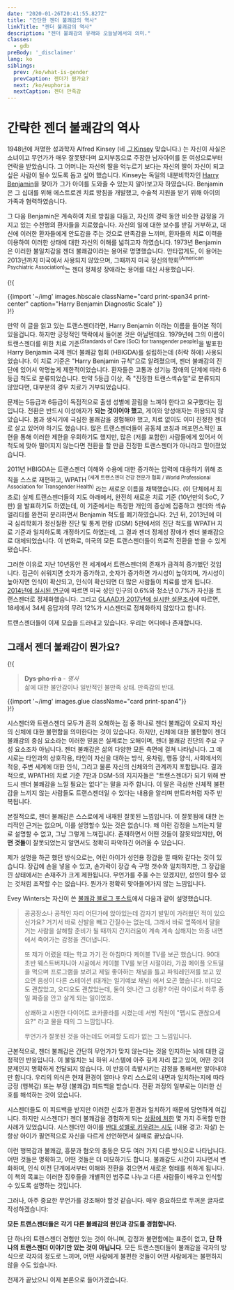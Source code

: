 ```yaml
---
date: "2020-01-26T20:41:55.827Z"
title: "간단한 젠더 불쾌감의 역사"
linkTitle: "젠더 불쾌감의 역사"
description: "젠더 불쾌감의 유래와 오늘날에서의 의미."
classes:
  - gdb
preBody: '_disclaimer'
lang: ko
siblings:
  prev: /ko/what-is-gender
  prevCaption: 젠더가 뭔가요?
  next: /ko/euphoria
  nextCaption: 젠더 만족감
---
```


# 간략한 젠더 불쾌감의 역사

1948년에 저명한 성과학자 Alfred Kinsey (네 [*그* Kinsey](https://en.wikipedia.org/wiki/Alfred_Kinsey) 맞습니다.) 는 자신이 사실은 소녀이고 무언가가 매우 잘못됐다며 요지부동으로 주장한 남자아이를 둔 여성으로부터 연락을 받았습니다. 그 어머니는 자신의 딸을 억누르기 보다는 자신의 딸이 자신이 되고 싶은 사람이 될수 있도록 돕고 싶어 했습니다. Kinsey는 독일의 내분비학자인 [Harry Benjamin](https://en.wikipedia.org/wiki/Harry_Benjamin)을 찾아가 그가 아이를 도와줄 수 있는지 알아보고자 하였습니다. Benjamin은 그 십대를 위해 에스트로겐 치료 방침을 개발했고, 수술적 지원을 받기 위해 아이의 가족과 협력하였습니다.

그 다음 Benjamin은 계속하여 치료 방침을 다듬고, 자신의 경력 동안 비슷한 감정을 가지고 있는 수천명의 환자들을 치료했습니다. 자신의 일에 대한 보수를 받길 거부하고, 대신에 이러한 환자들에게 안도감을 주는 것으로 만족감을 느끼며, 환자들의 치료 이력을 이용하여 이러한 상태에 대한 자신의 이해를 넓히고자 하였습니다. 1973년 Benjamin은 이러한 불일치감을 젠더 불쾌감이라는 용어로 명명했습니다. 안타깝게도, 이 용어는 2013년까지 미국에서 사용되지 않았으며, 그때까지 미국 정신의학회<sup>(American Psychiatric Association)</sup>는 젠더 정체성 장애라는 용어를 대신 사용했습니다.

{!{
<div class="gutter print-inline">
  {{import '~/img' images.hbscale
    className="card print-span34 print-center"
    caption="Harry Benjamin Diagnostic Scale"
  }}
</div>
}!}

만약 이 글을 읽고 있는 트랜스젠더라면, Harry Benjamin 이라는 이름을 들어본 적이 있을겁니다. 하지만 긍정적인 맥락에서 들어본 것은 아닐텐데요. 1979년에 그의 이름이 트랜스젠더를 위한 치료 기준<sup>(Standards of Care (SoC) for transgender people)</sup>을 발표한 Harry Benjamin 국제 젠더 불쾌감 협회 (HBIGDA)를 설립하는데 (허락 하에) 사용되었습니다. 이 치료 기준은 "Harry Benjamin 규칙"으로 알려졌으며, 젠더 불쾌감의 진단에 있어서 악명높게 제한적이었습니다. 환자들은 고통과 성기능 장애의 단계에 따라 6등급 척도로 분류되었습니다. 만약 5등급 이상, 즉 "진정한 트랜스섹슈얼"로 분류되지 않았다면, 대부분의 경우 치료가 거부되었습니다.

문제는 5등급과 6등급이 독점적으로 출생 성별에 끌림을 느껴야 한다고 요구했다는 점입니다. 전환은 반드시 이성애자가 **되는 것이어야 했고**, 게이와 양성애자는 허용되지 않았습니다. 몸과 생식기에 극심한 불쾌감을 경험해야 했고, 치료 없이도 이미 진정한 젠더로 살고 있어야 하기도 했습니다. 많은 트랜스젠더들이 공동체 코칭과 퍼포먼스적인 표현을 통해 이러한 제한을 우회하기도 했지만, 많은 (저를 포함한) 사람들에게 있어서 이 척도에 맞아 떨어지지 않는다면 전환을 할 만큼 진정한 트랜스젠더가 아니라고 믿어졌었습니다.

2011년 HBIGDA는 트랜스젠더 이해와 수용에 대한 증가하는 압력에 대응하기 위해 조직을 스스로 재편하고, WPATH <sup>(세계 트랜스젠더 건강 전문가 협회 / World Professional Association for Transgender Health)</sup> 라는 새로운 이름을 채택했습니다. (이 단체에서 최초로) 실제 트랜스젠더들의 지도 아래에서, 완전히 새로운 치료 기준 (10년만의 SoC, 7판) 을 발표하기도 하였는데, 이 기준에서는 특정한 개인의 증상에 집중하고 젠더와 섹슈얼리티를 완전히 분리하면서 Benjamin 척도를 폐기하였습니다. 2년 뒤, 2013년에 미국 심리학회가 정신질환 진단 및 통계 편람 (DSM) 5판에서의 진단 척도를 WPATH 치료 기준과 일치하도록 개정하기도 하였는데, 그 결과 젠더 정체성 장애가 젠더 불쾌감으로 대체되었습니다. 이 변화로, 미국의 모든 트랜스젠더들이 의료적 전환을 받을 수 있게 됐습니다.

그러한 이유로 지난 10년동안 전 세계에서 트랜스젠더의 존재가 급격히 증가했던 것입니다. 접근이 쉬워지면 숫자가 증가하고, 숫자가 증가하면 가시성이 높아지며, 가시성이 높아지면 인식이 확산되고, 인식이 확산되면 더 많은 사람들이 치료를 받게 됩니다. [2014년에 실시된 연구](https://williamsinstitute.law.ucla.edu/wp-content/uploads/TransAgeReport.pdf)에 따르면 미국 성인 인구의 0.6%와 청소년 0.7%가 자신을 트랜스젠더로 정체화했습니다. 그리고 [GLAAD가 2017년에 실시한 설문조사](https://www.glaad.org/files/aa/2017_GLAAD_Accelerating_Acceptance.pdf)에 따르면, 18세에서 34세 응답자의 무려 12%가 시스젠더로 정체화하지 않았다고 합니다.

트랜스젠더들이 이제 모습을 드러내고 있습니다. 우리는 어디에나 존재합니다.

## 그래서 젠더 불쾌감이 뭔가요?

{!{
<div class="gutter print-span4">
  <blockquote>
    <strong>Dys·pho·ri·a</strong> - <em>명사</em><br>
    삶에 대한 불안감이나 일반적인 불만족 상태. 만족감의 반대.
  </blockquote>
  {{import '~/img' images.glue className="card print-span4"}}
</div>
}!}

시스젠더와 트랜스젠더 모두가 흔히 오해하는 점 중 하나로 젠더 불쾌감이 오로지 자신의 신체에 대한 불편함을 의미한다는 것이 있습니다. 하지만, 신체에 대한 불편함이 젠더 불쾌감의 중심 요소라는 이러한 믿음은 실제로는 오해이며, 젠더 불쾌감 진단의 주요 구성 요소조차 아닙니다. 젠더 불쾌감은 삶의 다양한 모든 측면에 걸쳐 나타납니다. 그 예시로는 타인과의 상호작용, 타인이 자신을 대하는 방식, 옷차림, 행동 양식, 사회에서의 적응, 주변 세계에 대한 인식, 그리고 물론 자신의 신체와의 관계까지 포함됩니다. 결과적으로, WPATH의 치료 기준 7판과 DSM-5의 지지자들은 "트랜스젠더가 되기 위해 반드시 젠더 불쾌감을 느낄 필요는 없다"는 말을 자주 합니다. 이 말은 극심한 신체적 불편감을 느끼지 않는 사람들도 트랜스젠더일 수 있다는 내용을 알리며 만트라처럼 자주 반복됩니다.

본질적으로, 젠더 불쾌감은 스스로에게 내재된 잘못된 느낌입니다. 이 잘못됨에 대한 논리적인 근거는 없으며, 이를 설명할수 있는 것은 없습니다. 왜 이런 감정을 느끼는지 말로 설명할 수 없고, 그냥 그렇게 느껴집니다. 존재하면서 어떤 것들이 잘못되었지만, **어떤 것들**이 잘못되었는지 알면서도 정확히 파악하긴 어려울 수 있습니다.

제가 설명을 하곤 했던 방식으로는, 어린 아이가 성인용 장갑을 낄 때와 같다는 것이 있습니다. 장갑에 손을 넣을 수 있고, 손가락이 장갑 속 구멍 갯수와 일치하지만, 그 장갑을 낀 상태에서는 손재주가 크게 제한됩니다. 무언가를 주울 수는 있겠지만, 성인이 할수 있는 것처럼 조작할 수는 없습니다. 뭔가가 정확히 맞아들어가지 않는 느낌입니다.

Evey Winters는 자신이 쓴 [불쾌감 블로그 포스트](https://eveywinters.com/on-dysphoria-before-enduring-and-after/)에서 다음과 같이 설명했습니다.

> 공공장소나 공적인 자리 어딘가에 앉아있는데 갑자기 발밑이 가려웠던 적이 있으신가요? 거기서 바로 신발을 빼고 간질수는 없는데, 그래서 바로 옆쪽에서 말을 거는 사람을 살해할 준비가 될 때까지 간지러움이 계속 계속 심해지는 와중 내면에서 죽어가는 감정을 견더냅니다.
>
> 또 제가 어렸을 때는 학교 가기 전 아침마다 케이블 TV를 보곤 했습니다. 90대 초반 웨스트버지니아 시골에서 케이블 TV를 보던 시절이라, 가끔 메이플 오트밀을 먹으며 프로그램을 보려고 제일 좋아하는 채널을 틀고 파워레인저를 보고 있으면 음성이 다른 스테이션 (대개는 일기예보 채널) 에서 오곤 했습니다. 비디오도 괜찮았고, 오디오도 괜찮았는데, 둘이 엇나간 그 상황? 어린 아이로서 하루 종일 짜증을 안고 살게 되는 일이었죠.
>
> 상쾌하고 시원한 다이어트 코카콜라를 시켰는데 서빙 직원이 "펩시도 괜찮으세요?" 라고 물을 때의 그 느낌입니다.
>
> 무언가가 잘못된 것을 아는데도 어찌할 도리가 없는 그 느낌입니다.

근본적으로, 젠더 불쾌감은 간단히 무언가가 맞지 않는다는 것을 인지하는 뇌에 대한 감정적인 반응입니다. 이 불일치는 뇌 하위 시스템에 아주 깊게 자리 잡고 있어, 어떤 것이 문제인지 명확하게 전달되지 않습니다. 이 반응이 촉발시키는 감정을 통해서만 알아내야만 합니다. 우리의 의식은 현재 환경이 얼마나 우리 스스로의 내면과 일치하는지에 따라 긍정 (행복감) 또는 부정 (불쾌감) 피드백을 받습니다. 전환 과정의 일부로는 이러한 신호를 해석하는 것이 있습니다.

시스젠더들도 이 피드백을 받지만 이러한 신호가 환경과 일치하기 때문에 당연하게 여깁니다. 하지만 시스젠더가 젠더 불쾌감을 경험하게 되는 [상황에 처한](https://www.teenvogue.com/story/maisie-williams-arya-stark-game-of-thrones-affected-her-body-image) 몇 가지 주목할 만한 사례가 있었습니다. 시스젠더인 아이를 [반대 성별로 키우려는 시도](https://www.nytimes.com/2004/05/12/us/david-reimer-38-subject-of-the-john-joan-case.html) (내용 경고: 자살) 는 항상 아이가 필연적으로 자신을 다르게 선언하면서 실패로 끝났습니다.

이런 행복감과 불쾌감, 흥분과 혐오의 충동은 모두 여러 가지 다른 방식으로 나타납니다. 어떤 것들은 명확하고, 어떤 것들은 더 미묘하기도 합니다. 불쾌감도 시간이 지나면서 변화하며, 인식 이전 단계에서부터 이해와 전환을 겪으면서 새로운 형태를 취하게 됩니다. 이 책의 목표는 이러한 징후들을 개별적인 범주로 나누고 다른 사람들이 배우고 인식할 수 있도록 설명하는 것입니다.

그러나, 아주 중요한 무언가를 강조해야 할것 같습니다. 매우 중요하므로 두꺼운 글자로 작성하겠습니다:

**모든 트랜스젠더들은 각기 다른 불쾌감의 원인과 강도를 경험합니다.**

단 하나의 트랜스젠더 경험만 있는 것이 아니며, 감정과 불편함에는 표준이 없고, **단 하나의 트랜스젠더 이야기만 있는 것이 아닙니다**. 모든 트랜스젠더들이 불쾌감을 각자의 방식으로 각자의 정도로 느끼며, 어떤 사람에게 불편한 것들이 어떤 사람에게는 불편하지 않을 수도 있습니다.

전제가 끝났으니 이제 본론으로 들어가겠습니다.
